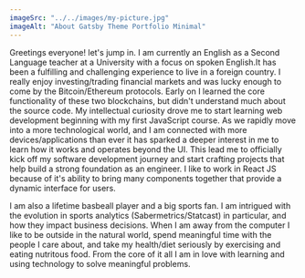 ```yaml
---
imageSrc: "../../images/my-picture.jpg"
imageAlt: "About Gatsby Theme Portfolio Minimal"
---
```


Greetings everyone! let's jump in. I am currently an English as a Second Language teacher at a University with a focus on spoken English.It has been a fulfilling and challenging  experience to live in a foreign country. I really enjoy investing/trading financial markets and was lucky enough to come by the Bitcoin/Ethereum protocols. Early on I learned the core functionality of these two blockchains, but didn't understand much about the source code. My intellectual curiosity drove me to start learning web development beginning with my first JavaScript course. As we rapidly move into a more technological world, and I am connected with more devices/applications than ever it has sparked a deeper interest in me to learn how it works and operates beyond the UI. This lead me to officially kick off my software development journey and start crafting projects that help build a strong foundation as an engineer. I like to work in React JS because of it's ability to bring many components together that provide a dynamic interface for users.  

I am also a lifetime basbeall player and a big sports fan. I am intrigued with the evolution in sports analytics (Sabermetrics/Statcast) in particular, and how they impact business decisions. When I am away from the computer I like to be outside in the natural world, spend meaningful time with the people I care about, and take my health/diet seriously by exercising and eating nutritous food. From the core of it all I am in love with learning and using technology to solve meaningful problems.


<a href="https://unsplash.com/@charlesdeluvio?utm_source=unsplash&utm_medium=referral&utm_content=creditCopyText" target="_blank" rel="nofollow noopener noreferrer" aria-label="External Link">
